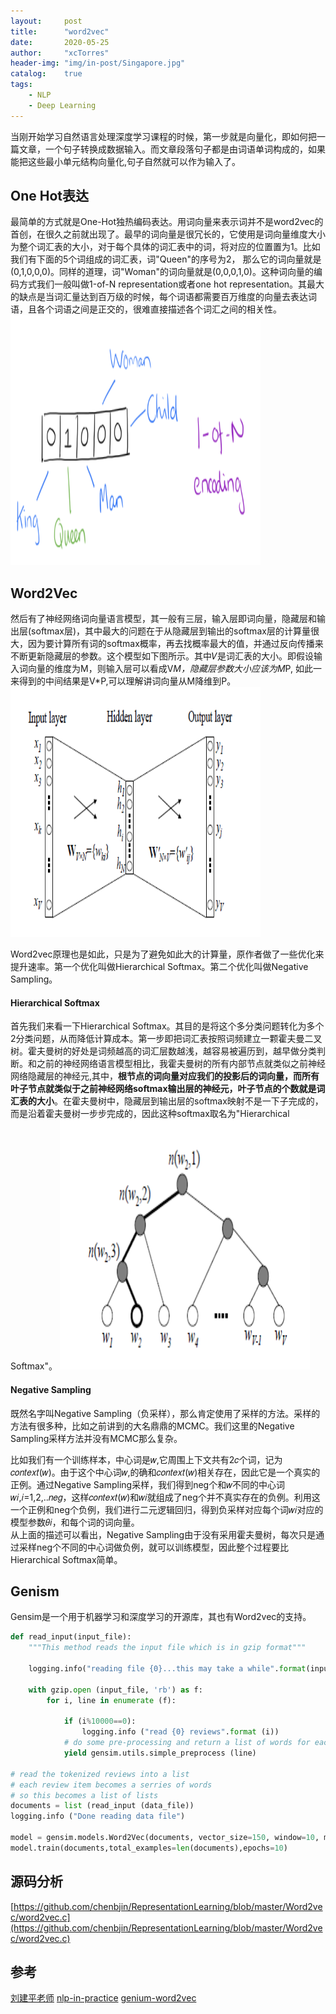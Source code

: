 ```yaml
---
layout:     post
title:      "word2vec"
date:       2020-05-25
author:     "xcTorres"
header-img: "img/in-post/Singapore.jpg"
catalog:    true
tags:
    - NLP
    - Deep Learning
---  
```


当刚开始学习自然语言处理深度学习课程的时候，第一步就是向量化，即如何把一篇文章，一个句子转换成数据输入。而文章段落句子都是由词语单词构成的，如果能把这些最小单元结构向量化,句子自然就可以作为输入了。  

## One Hot表达
最简单的方式就是One-Hot独热编码表达。用词向量来表示词并不是word2vec的首创，在很久之前就出现了。最早的词向量是很冗长的，它使用是词向量维度大小为整个词汇表的大小，对于每个具体的词汇表中的词，将对应的位置置为1。比如我们有下面的5个词组成的词汇表，词"Queen"的序号为2， 那么它的词向量就是(0,1,0,0,0)。同样的道理，词"Woman"的词向量就是(0,0,0,1,0)。这种词向量的编码方式我们一般叫做1-of-N representation或者one hot representation。其最大的缺点是当词汇量达到百万级的时候，每个词语都需要百万维度的向量去表达词语，且各个词语之间是正交的，很难直接描述各个词汇之间的相关性。  
<img src="/img/in-post/Word2vec/word2vec-one-hot.png" width="400" height="400" title="One Hot Presentation">  

## Word2Vec
然后有了神经网络词向量语言模型，其一般有三层，输入层即词向量，隐藏层和输出层(softmax层)，其中最大的问题在于从隐藏层到输出的softmax层的计算量很大，因为要计算所有词的softmax概率，再去找概率最大的值，并通过反向传播来不断更新隐藏层的参数。这个模型如下图所示。其中𝑉是词汇表的大小。即假设输入词向量的维度为M，则输入层可以看成V*M，隐藏层参数大小应该为M*P, 如此一来得到的中间结果是V*P,可以理解讲词向量从M降维到P。
<img src="/img/in-post/Word2vec/nn.png" width="400" height="400" title="神经网络">  

Word2vec原理也是如此，只是为了避免如此大的计算量，原作者做了一些优化来提升速率。第一个优化叫做Hierarchical Softmax。第二个优化叫做Negative Sampling。  

#### Hierarchical Softmax
首先我们来看一下Hierarchical Softmax。其目的是将这个多分类问题转化为多个2分类问题，从而降低计算成本。第一步即把词汇表按照词频建立一颗霍夫曼二叉树。霍夫曼树的好处是词频越高的词汇层数越浅，越容易被遍历到，越早做分类判断。和之前的神经网络语言模型相比，我霍夫曼树的所有内部节点就类似之前神经网络隐藏层的神经元,其中，**根节点的词向量对应我们的投影后的词向量，而所有叶子节点就类似于之前神经网络softmax输出层的神经元，叶子节点的个数就是词汇表的大小**。在霍夫曼树中，隐藏层到输出层的softmax映射不是一下子完成的，而是沿着霍夫曼树一步步完成的，因此这种softmax取名为"Hierarchical Softmax"。
<img src="/img/in-post/Word2vec/huffman.png" width="400" height="400" title="huffman">  

#### Negative Sampling
既然名字叫Negative Sampling（负采样），那么肯定使用了采样的方法。采样的方法有很多种，比如之前讲到的大名鼎鼎的MCMC。我们这里的Negative Sampling采样方法并没有MCMC那么复杂。  

比如我们有一个训练样本，中心词是𝑤,它周围上下文共有2𝑐个词，记为𝑐𝑜𝑛𝑡𝑒𝑥𝑡(𝑤)。由于这个中心词𝑤,的确和𝑐𝑜𝑛𝑡𝑒𝑥𝑡(𝑤)相关存在，因此它是一个真实的正例。通过Negative Sampling采样，我们得到neg个和𝑤不同的中心词𝑤𝑖,𝑖=1,2,..𝑛𝑒𝑔，这样𝑐𝑜𝑛𝑡𝑒𝑥𝑡(𝑤)和𝑤𝑖就组成了neg个并不真实存在的负例。利用这一个正例和neg个负例，我们进行二元逻辑回归，得到负采样对应每个词𝑤𝑖对应的模型参数𝜃𝑖，和每个词的词向量。  
从上面的描述可以看出，Negative Sampling由于没有采用霍夫曼树，每次只是通过采样neg个不同的中心词做负例，就可以训练模型，因此整个过程要比Hierarchical Softmax简单。

## Genism 
Gensim是一个用于机器学习和深度学习的开源库，其也有Word2vec的支持。
```python
def read_input(input_file):
    """This method reads the input file which is in gzip format"""
    
    logging.info("reading file {0}...this may take a while".format(input_file))
    
    with gzip.open (input_file, 'rb') as f:
        for i, line in enumerate (f): 

            if (i%10000==0):
                logging.info ("read {0} reviews".format (i))
            # do some pre-processing and return a list of words for each review text
            yield gensim.utils.simple_preprocess (line)

# read the tokenized reviews into a list
# each review item becomes a serries of words
# so this becomes a list of lists
documents = list (read_input (data_file))
logging.info ("Done reading data file")

model = gensim.models.Word2Vec(documents, vector_size=150, window=10, min_count=2, workers=10)
model.train(documents,total_examples=len(documents),epochs=10)
```

## 源码分析
[https://github.com/chenbjin/RepresentationLearning/blob/master/Word2vec/word2vec.c](https://github.com/chenbjin/RepresentationLearning/blob/master/Word2vec/word2vec.c)


## 参考
[刘建平老师](https://www.cnblogs.com/pinard/p/7243513.html)
[nlp-in-practice](https://github.com/kavgan/nlp-in-practice)
[genium-word2vec](https://radimrehurek.com/gensim/models/word2vec.html)
